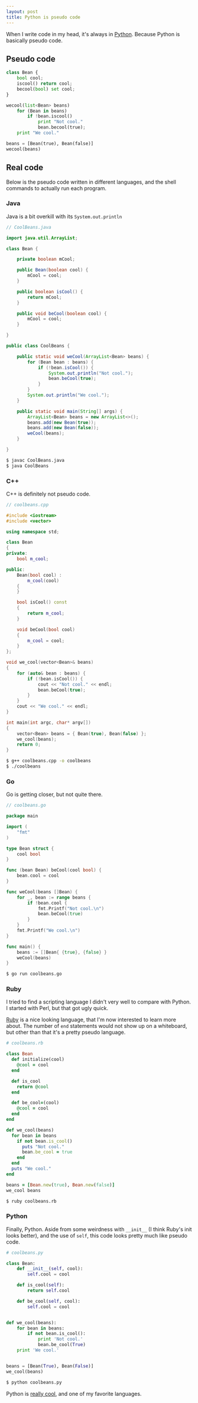 ```yaml
---
layout: post
title: Python is pseudo code
---
```


When I write code in my head, it's always in [Python](http://python.org/).  Because Python is basically pseudo code.

## Pseudo code

~~~ python
class Bean {
    bool cool;
    iscool() return cool;
    becool(bool) set cool;
}

wecool(list<Bean> beans)
    for (Bean in beans)
        if !bean.iscool()
            print "Not cool."
            bean.becool(true);
    print "We cool."

beans = [Bean(true), Bean(false)]
wecool(beans)
~~~

## Real code

Below is the pseudo code written in different languages, and the shell commands to actually run each program.

### Java

Java is a bit overkill with its `System.out.println`

~~~ java
// CoolBeans.java

import java.util.ArrayList;

class Bean {

    private boolean mCool;

    public Bean(boolean cool) {
        mCool = cool;
    }

    public boolean isCool() {
        return mCool;
    }

    public void beCool(boolean cool) {
        mCool = cool;
    }

}

public class CoolBeans {

    public static void weCool(ArrayList<Bean> beans) {
        for (Bean bean : beans) {
            if (!bean.isCool()) {
                System.out.println("Not cool.");
                bean.beCool(true);
            }
        }
        System.out.println("We cool.");
    }

    public static void main(String[] args) {
        ArrayList<Bean> beans = new ArrayList<>();
        beans.add(new Bean(true));
        beans.add(new Bean(false));
        weCool(beans);
    }

}
~~~

~~~ bash
$ javac CoolBeans.java
$ java CoolBeans
~~~

### C++

C++ is definitely not pseudo code.

~~~ cpp
// coolbeans.cpp

#include <iostream>
#include <vector>

using namespace std;

class Bean
{
private:
    bool m_cool;

public:
    Bean(bool cool) :
        m_cool(cool)
    {
    }

    bool isCool() const
    {
        return m_cool;
    }

    void beCool(bool cool)
    {
        m_cool = cool;
    }
};

void we_cool(vector<Bean>& beans)
{
    for (auto& bean : beans) {
        if (!bean.isCool()) {
            cout << "Not cool." << endl;
            bean.beCool(true);
        }
    }
    cout << "We cool." << endl;
}

int main(int argc, char* argv[])
{
    vector<Bean> beans = { Bean(true), Bean(false) };
    we_cool(beans);
    return 0;
}
~~~

~~~ bash
$ g++ coolbeans.cpp -o coolbeans
$ ./coolbeans
~~~

### Go

Go is getting closer, but not quite there.

~~~ go
// coolbeans.go

package main

import (
	"fmt"
)

type Bean struct {
	cool bool
}

func (bean Bean) beCool(cool bool) {
	bean.cool = cool
}

func weCool(beans []Bean) {
	for _, bean := range beans {
		if !bean.cool {
			fmt.Printf("Not cool.\n")
			bean.beCool(true)
		}
	}
	fmt.Printf("We cool.\n")
}

func main() {
	beans := []Bean{ {true}, {false} }
	weCool(beans)
}
~~~

~~~ bash
$ go run coolbeans.go
~~~

### Ruby

I tried to find a scripting language I didn't very well to compare with Python.  I started with Perl, but that got ugly quick.

[Ruby](https://www.ruby-lang.org/) is a nice looking language, that I'm now interested to learn more about.
The number of `end` statements would not show up on a whiteboard, but other than that it's a pretty pseudo language.

~~~ ruby
# coolbeans.rb

class Bean
  def initialize(cool)
    @cool = cool
  end

  def is_cool
    return @cool
  end

  def be_cool=(cool)
    @cool = cool
  end
end

def we_cool(beans)
  for bean in beans
    if not bean.is_cool()
      puts "Not cool."
      bean.be_cool = true
    end
  end
  puts "We cool."
end

beans = [Bean.new(true), Bean.new(false)]
we_cool beans
~~~

~~~ bash
$ ruby coolbeans.rb
~~~

### Python

Finally, Python.  Aside from some weirdness with `__init__` (I think Ruby's init looks better), and the use of `self`, this code looks pretty much like pseudo code.

~~~ python
# coolbeans.py

class Bean:
    def __init__(self, cool):
        self.cool = cool

    def is_cool(self):
        return self.cool

    def be_cool(self, cool):
        self.cool = cool


def we_cool(beans):
    for bean in beans:
        if not bean.is_cool():
            print 'Not cool.'
            bean.be_cool(True)
    print 'We cool.'


beans = [Bean(True), Bean(False)]
we_cool(beans)
~~~

~~~ bash
$ python coolbeans.py
~~~

Python is [really cool](http://xkcd.com/353/), and one of my favorite languages.
